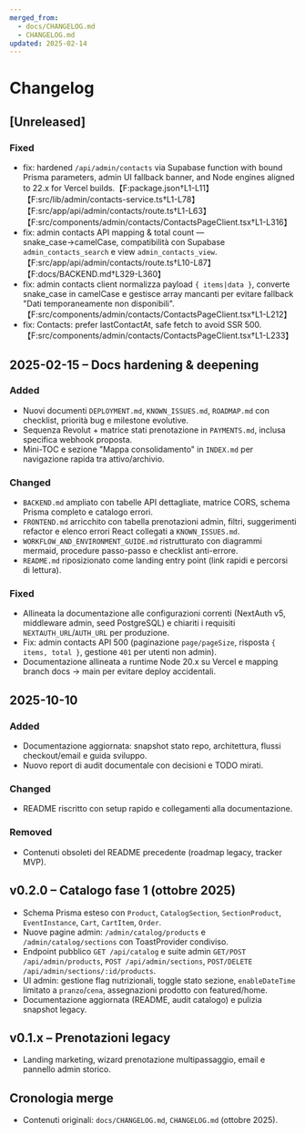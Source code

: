 ```yaml
---
merged_from:
  - docs/CHANGELOG.md
  - CHANGELOG.md
updated: 2025-02-14
---
```

# Changelog

## [Unreleased]

### Fixed
- fix: hardened `/api/admin/contacts` via Supabase function with bound Prisma parameters, admin UI fallback banner, and Node engines aligned to 22.x for Vercel builds.【F:package.json†L1-L11】【F:src/lib/admin/contacts-service.ts†L1-L78】【F:src/app/api/admin/contacts/route.ts†L1-L63】【F:src/components/admin/contacts/ContactsPageClient.tsx†L1-L316】
- fix: admin contacts API mapping & total count — snake_case→camelCase, compatibilità con Supabase `admin_contacts_search` e view `admin_contacts_view`.【F:src/app/api/admin/contacts/route.ts†L10-L87】【F:docs/BACKEND.md†L329-L360】
- fix: admin contacts client normalizza payload `{ items|data }`, converte snake_case in camelCase e gestisce array mancanti per evitare fallback "Dati temporaneamente non disponibili".【F:src/components/admin/contacts/ContactsPageClient.tsx†L1-L212】
- fix: Contacts: prefer lastContactAt, safe fetch to avoid SSR 500.【F:src/components/admin/contacts/ContactsPageClient.tsx†L1-L233】

## 2025-02-15 – Docs hardening & deepening
### Added
- Nuovi documenti `DEPLOYMENT.md`, `KNOWN_ISSUES.md`, `ROADMAP.md` con checklist, priorità bug e milestone evolutive.
- Sequenza Revolut + matrice stati prenotazione in `PAYMENTS.md`, inclusa specifica webhook proposta.
- Mini-TOC e sezione "Mappa consolidamento" in `INDEX.md` per navigazione rapida tra attivo/archivio.

### Changed
- `BACKEND.md` ampliato con tabelle API dettagliate, matrice CORS, schema Prisma completo e catalogo errori.
- `FRONTEND.md` arricchito con tabella prenotazioni admin, filtri, suggerimenti refactor e elenco errori React collegati a `KNOWN_ISSUES.md`.
- `WORKFLOW_AND_ENVIRONMENT_GUIDE.md` ristrutturato con diagrammi mermaid, procedure passo-passo e checklist anti-errore.
- `README.md` riposizionato come landing entry point (link rapidi e percorsi di lettura).

### Fixed
- Allineata la documentazione alle configurazioni correnti (NextAuth v5, middleware admin, seed PostgreSQL) e chiariti i requisiti `NEXTAUTH_URL`/`AUTH_URL` per produzione.
- Fix: admin contacts API 500 (paginazione `page/pageSize`, risposta `{ items, total }`, gestione `401` per utenti non admin).
- Documentazione allineata a runtime Node 20.x su Vercel e mapping branch docs → main per evitare deploy accidentali.

## 2025-10-10
### Added
- Documentazione aggiornata: snapshot stato repo, architettura, flussi checkout/email e guida sviluppo.
- Nuovo report di audit documentale con decisioni e TODO mirati.

### Changed
- README riscritto con setup rapido e collegamenti alla documentazione.

### Removed
- Contenuti obsoleti del README precedente (roadmap legacy, tracker MVP).

## v0.2.0 – Catalogo fase 1 (ottobre 2025)
- Schema Prisma esteso con `Product`, `CatalogSection`, `SectionProduct`, `EventInstance`, `Cart`, `CartItem`, `Order`.
- Nuove pagine admin: `/admin/catalog/products` e `/admin/catalog/sections` con ToastProvider condiviso.
- Endpoint pubblico `GET /api/catalog` e suite admin `GET/POST /api/admin/products`, `POST /api/admin/sections`, `POST/DELETE /api/admin/sections/:id/products`.
- UI admin: gestione flag nutrizionali, toggle stato sezione, `enableDateTime` limitato a `pranzo`/`cena`, assegnazioni prodotto con featured/home.
- Documentazione aggiornata (README, audit catalogo) e pulizia snapshot legacy.

## v0.1.x – Prenotazioni legacy
- Landing marketing, wizard prenotazione multipassaggio, email e pannello admin storico.

## Cronologia merge
- Contenuti originali: `docs/CHANGELOG.md`, `CHANGELOG.md` (ottobre 2025).
